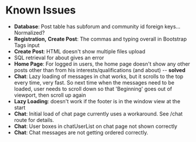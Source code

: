# Known Issues

* __Database__: Post table has subforum and community id foreign keys... Normalized?
* __Registration,__ __Create Post__: The commas and typing overall in Bootstrap Tags input
* __Create Post__: HTML doesn't show multiple files upload
* SQL retrieval for about gives an error
* __Home Page__: For logged in users, the home page doesn't show any other posts other than from his interests/qualifications (and about) -- __solved__
* __Chat__: Lazy loading of messages in chat works, but it scrolls to the top every time, very fast. So next time when the messages need to be loaded, user needs to scroll down so that 'Beginning' goes out of viewport, then scroll up again
* __Lazy Loading__: doesn't work if the footer is in the window view at the start
* __Chat__: Initial load of chat page currently uses a workaround. See /chat route for details.
* __Chat__: User boxes in chatUserList on chat page not shown correctly
* __Chat__: Chat messages are not getting ordered correctly.